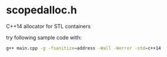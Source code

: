 # scopedalloc.h
C++14 allocator for STL containers

try following sample code with:
```bash
g++ main.cpp -g -fsanitize=address -Wall -Werror -std=c++14
```
